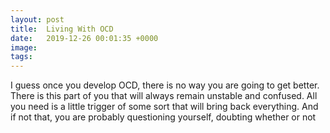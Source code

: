 ```yaml
---
layout: post
title:  Living With OCD
date:   2019-12-26 00:01:35 +0000
image:  
tags:   
---
```


I guess once you develop OCD, there is no way you are going to get better. There is this part of you that will always remain unstable and confused. All you need is a little trigger of some sort that will bring back everything. And if not that, you are probably questioning yourself, doubting whether or not  
